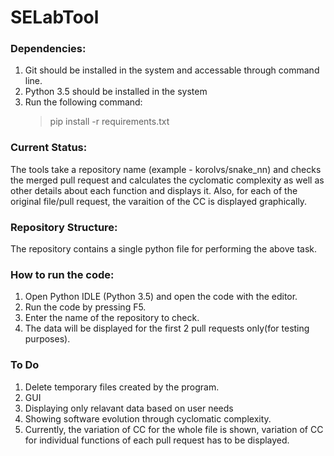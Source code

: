 # SELabTool

### Dependencies:

1. Git should be installed in the system and accessable through command line.
2. Python 3.5 should be installed in the system
3. Run the following command:
    > pip install -r requirements.txt

### Current Status:

The tools take a repository name (example - korolvs/snake_nn) and checks the merged pull request and calculates the cyclomatic complexity as well as other details about each function and displays it.
Also, for each of the original file/pull request, the varaition of the CC is displayed graphically.

### Repository Structure:

The repository contains a single python file for performing the above task.

### How to run the code:

1. Open Python IDLE (Python 3.5) and open the code with the editor.
2. Run the code by pressing F5.
3. Enter the name of the repository to check.
4. The data will be displayed for the first 2 pull requests only(for testing purposes).

### To Do

1. Delete temporary files created by the program.
2. GUI
3. Displaying only relavant data based on user needs
4. Showing software evolution through cyclomatic complexity.
5. Currently, the variation of CC for the whole file is shown, variation of CC for individual functions of each pull request has to be displayed.
